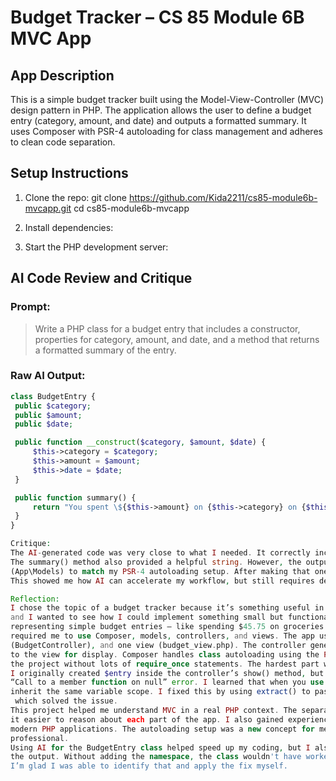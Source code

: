 # Budget Tracker – CS 85 Module 6B MVC App

## App Description
This is a simple budget tracker built using the Model-View-Controller (MVC) design pattern in PHP. The application allows the user to define a budget entry (category, amount, and date) and outputs a formatted summary. It uses Composer with PSR-4 autoloading for class management and adheres to clean code separation.

## Setup Instructions

1. Clone the repo:
git clone https://github.com/Kida2211/cs85-module6b-mvcapp.git
cd cs85-module6b-mvcapp

2. Install dependencies:
3.  Start the PHP development server:


## AI Code Review and Critique

### Prompt:
> Write a PHP class for a budget entry that includes a constructor, properties for category, amount, and date, and a method that returns a formatted summary of the entry.

### Raw AI Output:
```php
class BudgetEntry {
 public $category;
 public $amount;
 public $date;

 public function __construct($category, $amount, $date) {
     $this->category = $category;
     $this->amount = $amount;
     $this->date = $date;
 }

 public function summary() {
     return "You spent \${$this->amount} on {$this->category} on {$this->date}.";
 }
}

Critique:
The AI-generated code was very close to what I needed. It correctly included a constructor and public properties.
The summary() method also provided a helpful string. However, the output lacked a namespace, which I needed to add
(App\Models) to match my PSR-4 autoloading setup. After making that one change, the class worked perfectly.
This showed me how AI can accelerate my workflow, but still requires developer awareness of the environment and architecture.

Reflection:
I chose the topic of a budget tracker because it’s something useful in everyday life. I often track spending manually,
and I wanted to see how I could implement something small but functional using the MVC structure. The idea of
representing simple budget entries — like spending $45.75 on groceries — made for a clean example that still
required me to use Composer, models, controllers, and views. The app uses one model (BudgetEntry), one controller
(BudgetController), and one view (budget_view.php). The controller generates a sample budget entry and passes it
to the view for display. Composer handles class autoloading using the PSR-4 standard, which makes it easy to scale
the project without lots of require_once statements. The hardest part was getting the view to recognize the model data.
I originally created $entry inside the controller’s show() method, but the view couldn’t access it, leading to a
“Call to a member function on null” error. I learned that when you use include inside a method, the view doesn’t
inherit the same variable scope. I fixed this by using extract() to pass the model object into the view’s scope,
 which solved the issue.
This project helped me understand MVC in a real PHP context. The separation of logic makes
it easier to reason about each part of the app. I also gained experience using Composer, which is essential for managing
modern PHP applications. The autoloading setup was a new concept for me, but it made the app more maintainable and
professional.
Using AI for the BudgetEntry class helped speed up my coding, but I also learned to critically evaluate
the output. Without adding the namespace, the class wouldn't have worked with my app’s autoloading.
I’m glad I was able to identify that and apply the fix myself.
